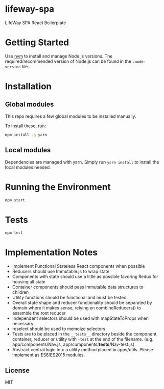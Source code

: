 # lifeway-spa 

LifeWay SPA React Boilerplate

# Getting Started

Use [nvm](https://github.com/creationix/nvm) to install and manage Node.js versions.
The required/recommended version of Node.js can be found in the `.node-version` file.

# Installation

## Global modules

This repo requires a few global modules to be installed manually.

To install these, run:
```sh
npm install -g yarn
```

## Local modules

Dependencies are managed with yarn.  Simply run `yarn install` to install the local modules needed.

# Running the Environment

```sh
npm start
```

# Tests

```sh
npm test
```

# Implementation Notes

- Implement Functional Stateless React components when possible
- Reducers should use Immutable.js to wrap state
- Components with state should use a little as posslble favoring Redux for housing all state
- Container components should pass Immutable data structures to children
- Utility functions should be functional and must be tested
- Overall state shape and reducer functionality should be separated by domain where it makes sense, relying on combineReducers() to assemble the root reducer
- Independent selectors should be used with mapStateToProps when necessary
- reselect should be used to memoize selectors
- Tests are to be placed in the `__tests__` directory beside the component, container, reducer or utility with `-test` at the end of the filename. (e.g. app/components/Nav.js, app/components/__tests__/Nav-test.js)
- Abstract central logic into a utility method placed in apps/utils. Please implement as ES6/ES2015 modules.

## License

MIT
